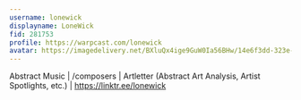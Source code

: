 ```yaml
---
username: lonewick
displayname: LoneWick
fid: 281753
profile: https://warpcast.com/lonewick
avatar: https://imagedelivery.net/BXluQx4ige9GuW0Ia56BHw/14e6f3dd-323e-42d5-17cd-c4924fabd800/original
---
```

Abstract Music | /composers | Artletter (Abstract Art Analysis, Artist Spotlights, etc.) | https://linktr.ee/lonewick  
